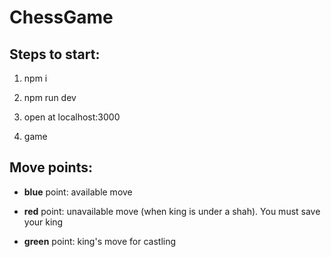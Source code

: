 # ChessGame

## Steps to start:

1. npm i

2. npm run dev

3. open at localhost:3000

4. game

## Move points:

- **blue** point: available move

- **red** point: unavailable move (when king is under a shah). You must save your king

- **green** point: king's move for castling
